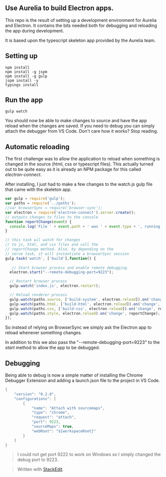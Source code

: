 ## Use Aurelia to build Electron apps.

This repo is the result of setting up a development environment for Aurelia and Electron. It contains the bits needed both for debugging and reloading the app during development. 

It is based upon the typescript skeleton app provided by the Aurelia team. 

## Setting up 

```
npm install 
npm install -g jspm 
npm install -g gulp
jspm install -y
typings install 
```



## Run the app

```shell
gulp watch
```

You should now be able to make changes to source and have the app reload when the changes are saved. If you need to debug you can simply attach the debugger from VS Code. Don't care how it works? Stop reading.

## Automatic reloading 

The first challenge was to allow the application to reload when something is changed in the source (html, css or typescript files). This actually turned out to be quite easy as it is already an NPM package for this called *electron-connect*. 

After installing, I just had to make a few changes to the watch.js gulp file that came with the skeleton app.

```javascript
var gulp = require('gulp');
var paths = require('../paths');
//var browserSync = require('browser-sync');
var electron = require('electron-connect').server.create();
// outputs changes to files to the console
function reportChange(event) {
  console.log('File ' + event.path + ' was ' + event.type + ', running tasks...');
}

// this task wil watch for changes
// to js, html, and css files and call the
// reportChange method. Also, by depending on the
// serve task, it will instantiate a browserSync session
gulp.task('watch', ['build'],function() {
  
   // Start browser process and enable remote debugging.
  electron.start("--remote-debugging-port=9223");

  // Restart browser process
  gulp.watch('index.js', electron.restart);

  // Reload renderer process  
  gulp.watch(paths.source, ['build-system', electron.reload]).on('change', reportChange);
  gulp.watch(paths.html, ['build-html', electron.reload]).on('change', reportChange);
  gulp.watch(paths.css, ['build-css', electron.reload]).on('change', reportChange);
  gulp.watch(paths.style, electron.reload).on('change', reportChange);
});

```

So instead of relying on BrowserSync we simply ask the Electron app to reload whenever something changes. 

In addition to this we also pass the "--remote-debugging-port=9223" to the *start* method to allow the app to be debugged.


## Debugging

Being able to debug is now a simple matter of installing the Chrome Debugger Extension and adding a launch.json file to the project in VS Code. 

```java
{
    "version": "0.2.0",
    "configurations": [
        {
            "name": "Attach with sourcemaps",
            "type": "chrome",
            "request": "attach",
            "port": 9223,
            "sourceMaps": true,
            "webRoot": "${workspaceRoot}"
        }
    ]
}
```

> I could not get port 9222 to work on Windows so I simply changed the debug port to 9223. 
  




> Written with [StackEdit](https://stackedit.io/).